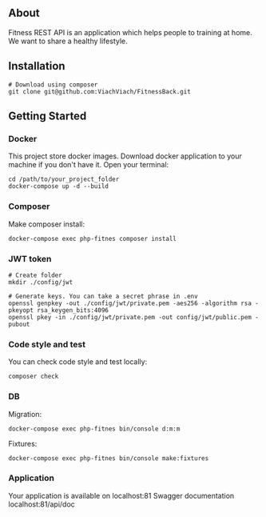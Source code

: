 ## About

Fitness REST API is an application which helps people to training at home. We want to share a healthy lifestyle.

## Installation
```
# Download using composer
git clone git@github.com:ViachViach/FitnessBack.git
```

## Getting Started

### Docker
This project store docker images. Download docker application to your machine if you don't have it. Open your terminal:
    
    cd /path/to/your_project_folder
    docker-compose up -d --build

### Composer
Make composer install:

    docker-compose exec php-fitnes composer install

### JWT token 

```
# Create folder
mkdir ./config/jwt

# Generate keys. You can take a secret phrase in .env
openssl genpkey -out ./config/jwt/private.pem -aes256 -algorithm rsa -pkeyopt rsa_keygen_bits:4096
openssl pkey -in ./config/jwt/private.pem -out config/jwt/public.pem -pubout
```

### Code style and test
You can check code style and test locally:

    composer check

### DB 
Migration:

    docker-compose exec php-fitnes bin/console d:m:m

Fixtures: 

    docker-compose exec php-fitnes bin/console make:fixtures 

### Application
Your application is available on localhost:81
Swagger documentation localhost:81/api/doc

